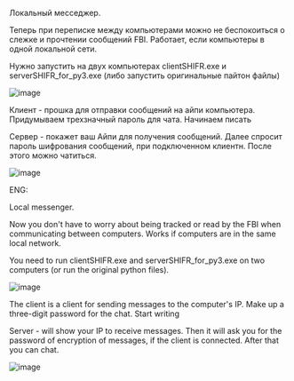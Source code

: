 Локальный месседжер.

Теперь при переписке между компьютерами можно не беспокоиться о слежке и прочтении сообщений FBI. Работает, если компьютеры в одной локальной сети.

Нужно запустить на двух компьютерах clientSHIFR.exe и serverSHIFR_for_py3.exe (либо запустить оригинальные пайтон файлы)

![image](https://github.com/tkachukds/local_messenger/assets/103854079/049fe71a-66b6-4db1-a146-a130a993a05f)


Клиент - прошка для отправки сообщений на айпи компьютера. Придумываем трехзначный пароль для чата. Начинаем писать

Сервер - покажет ваш Айпи для получения сообщений. Далее спросит пароль шифрования сообщений, при подключенном клиентн. После этого можно чатиться.

![image](https://github.com/tkachukds/local_messenger/assets/103854079/dac4f593-b355-4b27-a7d6-712c69e28cd1)

ENG:

Local messenger.

Now you don't have to worry about being tracked or read by the FBI when communicating between computers. Works if computers are in the same local network.

You need to run clientSHIFR.exe and serverSHIFR_for_py3.exe on two computers (or run the original python files).

![image](https://github.com/tkachukds/local_messenger/assets/103854079/29115dfd-edbb-429a-a3a4-564a8a9e5d45)


The client is a client for sending messages to the computer's IP. Make up a three-digit password for the chat. Start writing

Server - will show your IP to receive messages. Then it will ask you for the password of encryption of messages, if the client is connected. After that you can chat.

![image](https://github.com/tkachukds/local_messenger/assets/103854079/dac4f593-b355-4b27-a7d6-712c69e28cd1)
